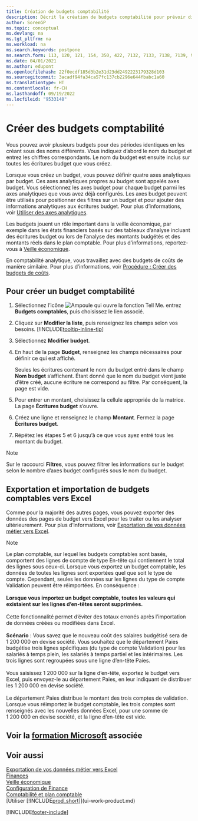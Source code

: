 ```yaml
---
title: Création de budgets comptabilité
description: Décrit la création de budgets comptabilité pour prévoir différentes activités financières et affecter des axes analytiques à des fins de veille économique.
author: SorenGP
ms.topic: conceptual
ms.devlang: na
ms.tgt_pltfrm: na
ms.workload: na
ms.search.keywords: postpone
ms.search.form: 113, 120, 121, 154, 350, 422, 7132, 7133, 7138, 7139, 9203, 9219, 9239, 9373, 9374
ms.date: 04/01/2021
ms.author: edupont
ms.openlocfilehash: 22f0ecdf185d3b2e31d23dd2492223179328d103
ms.sourcegitcommit: 3acadf94fa34ca57fc137cb2296e644fbabc1a60
ms.translationtype: HT
ms.contentlocale: fr-CH
ms.lasthandoff: 09/19/2022
ms.locfileid: "9533148"
---
```

# <a name="create-gl-budgets"></a>Créer des budgets comptabilité

Vous pouvez avoir plusieurs budgets pour des périodes identiques en les créant sous des noms différents. Vous indiquez d’abord le nom du budget et entrez les chiffres correspondants. Le nom du budget est ensuite inclus sur toutes les écritures budget que vous créez.  

Lorsque vous créez un budget, vous pouvez définir quatre axes analytiques par budget. Ces axes analytiques propres au budget sont appelés axes budget. Vous sélectionnez les axes budget pour chaque budget parmi les axes analytiques que vous avez déjà configurés. Les axes budget peuvent être utilisés pour positionner des filtres sur un budget et pour ajouter des informations analytiques aux écritures budget. Pour plus d’informations, voir [Utiliser des axes analytiques](finance-dimensions.md).

Les budgets jouent un rôle important dans la veille économique, par exemple dans les états financiers basés sur des tableaux d’analyse incluant des écritures budget ou lors de l’analyse des montants budgétés et des montants réels dans le plan comptable. Pour plus d’informations, reportez-vous à [Veille économique](bi.md).

En comptabilité analytique, vous travaillez avec des budgets de coûts de manière similaire. Pour plus d’informations, voir [Procédure : Créer des budgets de coûts](finance-create-cost-budgets.md).  

## <a name="to-create-a-new-gl-budget"></a>Pour créer un budget comptabilité

1. Sélectionnez l’icône ![Ampoule qui ouvre la fonction Tell Me.](media/ui-search/search_small.png "Dites-moi ce que vous voulez faire") entrez **Budgets comptables**, puis choisissez le lien associé.  
2. Cliquez sur **Modifier la liste**, puis renseignez les champs selon vos besoins. [!INCLUDE[tooltip-inline-tip](includes/tooltip-inline-tip_md.md)]  
3. Sélectionnez **Modifier budget**.
4. En haut de la page **Budget**, renseignez les champs nécessaires pour définir ce qui est affiché.  

    Seules les écritures contenant le nom du budget entré dans le champ **Nom budget** s’affichent. Étant donné que le nom du budget vient juste d’être créé, aucune écriture ne correspond au filtre. Par conséquent, la page est vide.  
5. Pour entrer un montant, choisissez la cellule appropriée de la matrice. La page **Écritures budget** s’ouvre.  
6. Créez une ligne et renseignez le champ **Montant**. Fermez la page **Écritures budget**.  
7. Répétez les étapes 5 et 6 jusqu’à ce que vous ayez entré tous les montant du budget.  

> [!NOTE]  
> Sur le raccourci **Filtres**, vous pouvez filtrer les informations sur le budget selon le nombre d’axes budget configurés sous le nom du budget.

## <a name="exporting-and-importing-gl-budgets-with-excel"></a>Exportation et importation de budgets comptables vers Excel

Comme pour la majorité des autres pages, vous pouvez exporter des données des pages de budget vers Excel pour les traiter ou les analyser ultérieurement. Pour plus d’informations, voir [Exportation de vos données métier vers Excel](about-export-data.md).

> [!NOTE]
> Le plan comptable, sur lequel les budgets comptables sont basés, comportent des lignes de compte de type En-tête qui contiennent le total des lignes sous ceux-ci. Lorsque vous exportez un budget comptable, les données de toutes les lignes sont exportées quel que soit le type de compte. Cependant, seules les données sur les lignes du type de compte Validation peuvent être réimportées. En conséquence : <br /><br /> **Lorsque vous importez un budget comptable, toutes les valeurs qui existaient sur les lignes d’en-têtes seront supprimées.** <br /><br /> Cette fonctionnalité permet d’éviter des totaux erronés après l’importation de données créées ou modifiées dans Excel.<br /><br /> **Scénario** : Vous savez que le nouveau coût des salaires budgétisé sera de 1 200 000 en devise société. Vous souhaitez que le département Paies budgétise trois lignes spécifiques (du type de compte Validation) pour les salariés à temps plein, les salariés à temps partiel et les intérimaires. Les trois lignes sont regroupées sous une ligne d’en-tête Paies.<br /><br />Vous saisissez 1 200 000 sur la ligne d’en-tête, exportez le budget vers Excel, puis envoyez-le au département Paies, en leur indiquant de distribuer les 1 200 000 en devise société.<br /><br /> Le département Paies distribue le montant des trois comptes de validation. Lorsque vous réimportez le budget comptable, les trois comptes sont renseignés avec les nouvelles données Excel, pour une somme de 1 200 000 en devise société, et la ligne d’en-tête est vide.

## <a name="see-related-microsoft-training"></a>Voir la [formation Microsoft](/training/modules/budgets-exchange-rates-dynamics-365-business-central/index) associée

## <a name="see-also"></a>Voir aussi

[Exportation de vos données métier vers Excel](about-export-data.md)  
[Finances](finance.md)  
[Veille économique](bi.md)  
[Configuration de Finance](finance-setup-finance.md)  
[Comptabilité et plan comptable](finance-general-ledger.md)  
[Utiliser [!INCLUDE[prod_short](includes/prod_short.md)]](ui-work-product.md)  


[!INCLUDE[footer-include](includes/footer-banner.md)]
